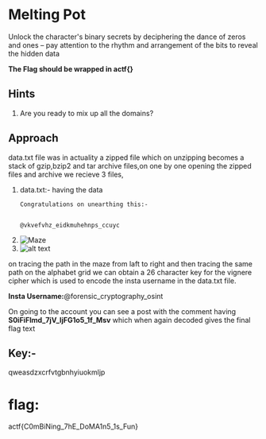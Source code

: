 # Melting Pot
Unlock the character's binary secrets by deciphering the dance of zeros and ones – pay attention to the rhythm and arrangement of the bits to reveal the hidden data

**The Flag should be wrapped in actf{}**
## Hints
1) Are you ready to mix up all the domains?
## Approach
data.txt file was in actuality a zipped file which on unzipping becomes a stack of gzip,bzip2 and tar archive files,on one by one opening the zipped files and archive we recieve 3 files,
1) data.txt:-
    having the data 
    ```
    Congratulations on unearthing this:-


    @vkvefvhz_eidkmuhehnps_ccuyc
    ```
2) ![Maze](MAZE_image.png)
3) ![alt text](grid.jpg)

on tracing the path in the maze from laft to right and then tracing the same path on the alphabet grid we can obtain a 26 character key for the vignere cipher which is used to encode the insta username in the data.txt file.

**Insta Username:**@forensic_cryptography_osint

On going to the account you can see a post with the comment having 
**S0iFiFlmd_7jV_IjFG1o5_1f_Msv** which when again decoded gives the final flag text

## Key:-
qweasdzxcrfvtgbnhyiuokmljp

# flag:
actf{C0mBiNing_7hE_DoMA1n5_1s_Fun}



